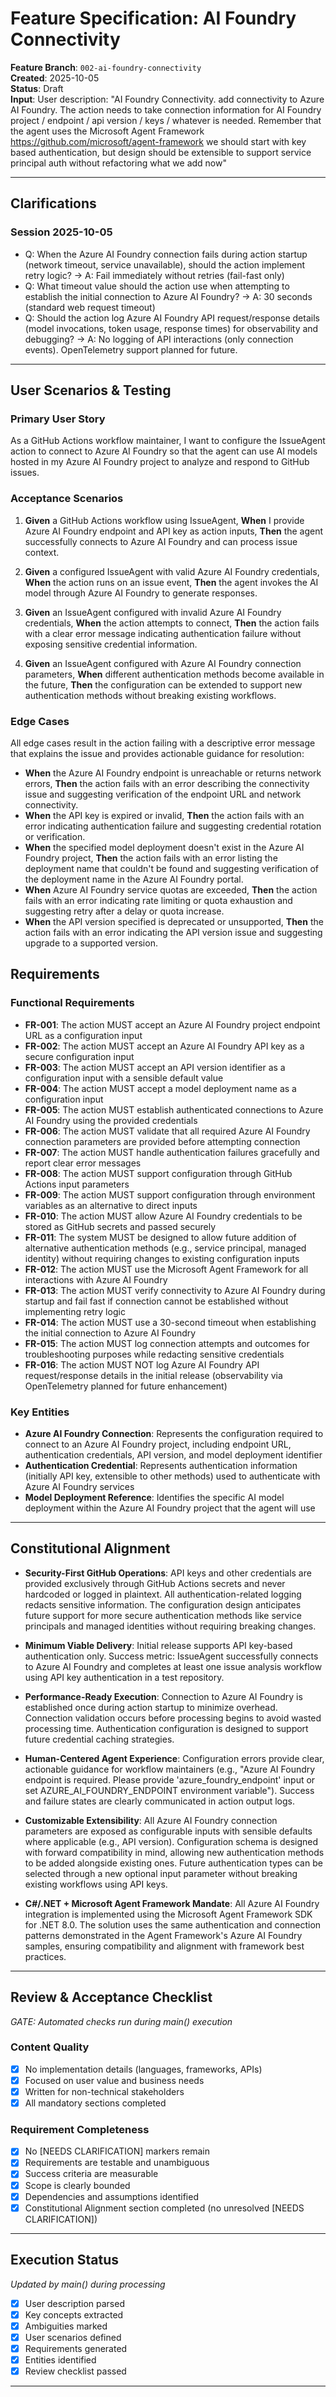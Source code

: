 # Feature Specification: AI Foundry Connectivity

**Feature Branch**: `002-ai-foundry-connectivity`  
**Created**: 2025-10-05  
**Status**: Draft  
**Input**: User description: "AI Foundry Connectivity. add connectivity to Azure AI Foundry. The action needs to take connection information for AI Foundry project / endpoint / api version / keys / whatever is needed. Remember that the agent uses the Microsoft Agent Framework https://github.com/microsoft/agent-framework we should start with key based authentication, but design should be extensible to support service principal auth without refactoring what we add now"

---

## Clarifications

### Session 2025-10-05
- Q: When the Azure AI Foundry connection fails during action startup (network timeout, service unavailable), should the action implement retry logic? → A: Fail immediately without retries (fail-fast only)
- Q: What timeout value should the action use when attempting to establish the initial connection to Azure AI Foundry? → A: 30 seconds (standard web request timeout)
- Q: Should the action log Azure AI Foundry API request/response details (model invocations, token usage, response times) for observability and debugging? → A: No logging of API interactions (only connection events). OpenTelemetry support planned for future.

---

## User Scenarios & Testing

### Primary User Story
As a GitHub Actions workflow maintainer, I want to configure the IssueAgent action to connect to Azure AI Foundry so that the agent can use AI models hosted in my Azure AI Foundry project to analyze and respond to GitHub issues.

### Acceptance Scenarios
1. **Given** a GitHub Actions workflow using IssueAgent, **When** I provide Azure AI Foundry endpoint and API key as action inputs, **Then** the agent successfully connects to Azure AI Foundry and can process issue context.

2. **Given** a configured IssueAgent with valid Azure AI Foundry credentials, **When** the action runs on an issue event, **Then** the agent invokes the AI model through Azure AI Foundry to generate responses.

3. **Given** an IssueAgent configured with invalid Azure AI Foundry credentials, **When** the action attempts to connect, **Then** the action fails with a clear error message indicating authentication failure without exposing sensitive credential information.

4. **Given** an IssueAgent configured with Azure AI Foundry connection parameters, **When** different authentication methods become available in the future, **Then** the configuration can be extended to support new authentication methods without breaking existing workflows.

### Edge Cases
All edge cases result in the action failing with a descriptive error message that explains the issue and provides actionable guidance for resolution:

- **When** the Azure AI Foundry endpoint is unreachable or returns network errors, **Then** the action fails with an error describing the connectivity issue and suggesting verification of the endpoint URL and network connectivity.
- **When** the API key is expired or invalid, **Then** the action fails with an error indicating authentication failure and suggesting credential rotation or verification.
- **When** the specified model deployment doesn't exist in the Azure AI Foundry project, **Then** the action fails with an error listing the deployment name that couldn't be found and suggesting verification of the deployment name in the Azure AI Foundry portal.
- **When** Azure AI Foundry service quotas are exceeded, **Then** the action fails with an error indicating rate limiting or quota exhaustion and suggesting retry after a delay or quota increase.
- **When** the API version specified is deprecated or unsupported, **Then** the action fails with an error indicating the API version issue and suggesting upgrade to a supported version.

## Requirements

### Functional Requirements
- **FR-001**: The action MUST accept an Azure AI Foundry project endpoint URL as a configuration input
- **FR-002**: The action MUST accept an Azure AI Foundry API key as a secure configuration input
- **FR-003**: The action MUST accept an API version identifier as a configuration input with a sensible default value
- **FR-004**: The action MUST accept a model deployment name as a configuration input
- **FR-005**: The action MUST establish authenticated connections to Azure AI Foundry using the provided credentials
- **FR-006**: The action MUST validate that all required Azure AI Foundry connection parameters are provided before attempting connection
- **FR-007**: The action MUST handle authentication failures gracefully and report clear error messages
- **FR-008**: The action MUST support configuration through GitHub Actions input parameters
- **FR-009**: The action MUST support configuration through environment variables as an alternative to direct inputs
- **FR-010**: The action MUST allow Azure AI Foundry credentials to be stored as GitHub secrets and passed securely
- **FR-011**: The system MUST be designed to allow future addition of alternative authentication methods (e.g., service principal, managed identity) without requiring changes to existing configuration inputs
- **FR-012**: The action MUST use the Microsoft Agent Framework for all interactions with Azure AI Foundry
- **FR-013**: The action MUST verify connectivity to Azure AI Foundry during startup and fail fast if connection cannot be established without implementing retry logic
- **FR-014**: The action MUST use a 30-second timeout when establishing the initial connection to Azure AI Foundry
- **FR-015**: The action MUST log connection attempts and outcomes for troubleshooting purposes while redacting sensitive credentials
- **FR-016**: The action MUST NOT log Azure AI Foundry API request/response details in the initial release (observability via OpenTelemetry planned for future enhancement)

### Key Entities
- **Azure AI Foundry Connection**: Represents the configuration required to connect to an Azure AI Foundry project, including endpoint URL, authentication credentials, API version, and model deployment identifier
- **Authentication Credential**: Represents authentication information (initially API key, extensible to other methods) used to authenticate with Azure AI Foundry services
- **Model Deployment Reference**: Identifies the specific AI model deployment within the Azure AI Foundry project that the agent will use

---

## Constitutional Alignment

- **Security-First GitHub Operations**: API keys and other credentials are provided exclusively through GitHub Actions secrets and never hardcoded or logged in plaintext. All authentication-related logging redacts sensitive information. The configuration design anticipates future support for more secure authentication methods like service principals and managed identities without requiring breaking changes.

- **Minimum Viable Delivery**: Initial release supports API key-based authentication only. Success metric: IssueAgent successfully connects to Azure AI Foundry and completes at least one issue analysis workflow using API key authentication in a test repository.

- **Performance-Ready Execution**: Connection to Azure AI Foundry is established once during action startup to minimize overhead. Connection validation occurs before processing begins to avoid wasted processing time. Authentication configuration is designed to support future credential caching strategies.

- **Human-Centered Agent Experience**: Configuration errors provide clear, actionable guidance for workflow maintainers (e.g., "Azure AI Foundry endpoint is required. Please provide 'azure_foundry_endpoint' input or set AZURE_AI_FOUNDRY_ENDPOINT environment variable"). Success and failure states are clearly communicated in action output logs.

- **Customizable Extensibility**: All Azure AI Foundry connection parameters are exposed as configurable inputs with sensible defaults where applicable (e.g., API version). Configuration schema is designed with forward compatibility in mind, allowing new authentication methods to be added alongside existing ones. Future authentication types can be selected through a new optional input parameter without breaking existing workflows using API keys.

- **C#/.NET + Microsoft Agent Framework Mandate**: All Azure AI Foundry integration is implemented using the Microsoft Agent Framework SDK for .NET 8.0. The solution uses the same authentication and connection patterns demonstrated in the Agent Framework's Azure AI Foundry samples, ensuring compatibility and alignment with framework best practices.

---

## Review & Acceptance Checklist
*GATE: Automated checks run during main() execution*

### Content Quality
- [x] No implementation details (languages, frameworks, APIs)
- [x] Focused on user value and business needs
- [x] Written for non-technical stakeholders
- [x] All mandatory sections completed

### Requirement Completeness
- [x] No [NEEDS CLARIFICATION] markers remain
- [x] Requirements are testable and unambiguous  
- [x] Success criteria are measurable
- [x] Scope is clearly bounded
- [x] Dependencies and assumptions identified
- [x] Constitutional Alignment section completed (no unresolved [NEEDS CLARIFICATION])

---

## Execution Status
*Updated by main() during processing*

- [x] User description parsed
- [x] Key concepts extracted
- [x] Ambiguities marked
- [x] User scenarios defined
- [x] Requirements generated
- [x] Entities identified
- [x] Review checklist passed

---
